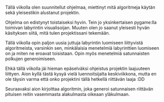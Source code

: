 Tällä viikolla olen suunnitellut ohjelmaa, miettinyt mitä algoritmeja käytän sekä yleisestikin alustanut projektin.

Ohjelma on edistynyt toistaiseksi hyvin. Tein jo yksinkertaisen pygame:lla toimivan labyrintin visualisoijan. Muuten olen jo saanut yleisesti hyvän käsityksen siitä, mitä tulen projektissani tekemään.

Tällä viikolla opin paljon uusia juttuja labyrintin luomiseen liittyvistä algoritmeista, varsinkin sen, minkälaisia menetelmiä labyrinttien luomiseen on ja miten ne eroavat toisistaan. Opin myös menetelmiä satunnaisten polkujen generoimiseen.

Ehkä tällä viikolla jäi hieman epäselväksi ohjeistus projektin laajuuteen liittyen. Aion kyllä tästä kysyä vielä luennoitsijalta keskiviikkona, mutta en ole täysin varma että onko projektini tällä hetkellä riittävän laaja :DD

Seuraavaksi aion kirjoittaa algoritmin, joka generoi satunnaisen riittävän pituisen reitin vasemmasta alakulmasta oikeaan yläkulmaan.
